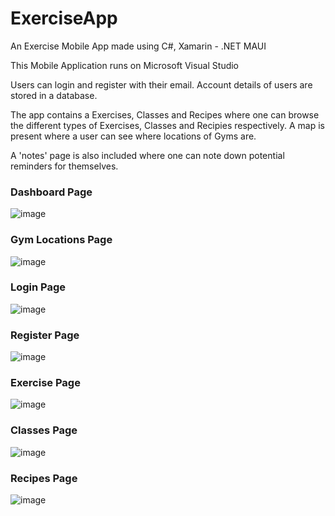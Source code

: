 # ExerciseApp
An Exercise Mobile App made using C#, Xamarin - .NET MAUI

This Mobile Application runs on Microsoft Visual Studio

Users can login and register with their email.
Account details of users are stored in a database.

The app contains a Exercises, Classes and Recipes where one can browse the different types of Exercises, Classes and Recipies respectively.
A map is present where a user can see where locations of Gyms are.

A 'notes' page is also included where one can note down potential reminders for themselves. 



### Dashboard Page

![image](https://github.com/venkataprabhav/ExerciseApp/assets/123014399/e634d400-2ac7-4495-a27c-8c3e97a268c0)


### Gym Locations Page

![image](https://github.com/venkataprabhav/ExerciseApp/assets/123014399/4a9c595c-864a-4d0e-8b10-40b13e6a6117)


### Login Page

![image](https://github.com/venkataprabhav/ExerciseApp/assets/123014399/9969961a-bf01-4549-8e6d-3f3e1b39fe76)


### Register Page

![image](https://github.com/venkataprabhav/ExerciseApp/assets/123014399/e2e0c85f-f5f0-4b37-8e38-470cea9e597a)


### Exercise Page

![image](https://github.com/venkataprabhav/ExerciseApp/assets/123014399/ff77b2a8-559f-4b90-b92e-666930986794)


### Classes Page

![image](https://github.com/venkataprabhav/ExerciseApp/assets/123014399/8574f7d8-6fa5-4056-8a82-e3b8123c589c)


### Recipes Page

![image](https://github.com/venkataprabhav/ExerciseApp/assets/123014399/774486eb-9f5f-46cb-95ab-d32825741313)



